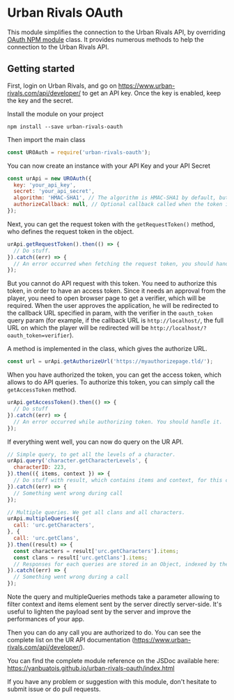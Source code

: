 # Urban Rivals OAuth
This module simplifies the connection to the Urban Rivals API, by overriding [OAuth NPM module](https://www.npmjs.com/package/oauth) class.
It provides numerous methods to help the connection to the Urban Rivals API.

## Getting started
First, login on Urban Rivals, and go on https://www.urban-rivals.com/api/developer/ to get an API key.
Once the key is enabled, keep the key and the secret.

Install the module on your project
```shell script
npm install --save urban-rivals-oauth
```

Then import the main class

```js
const UROAuth = require('urban-rivals-oauth');
```

You can now create an instance with your API Key and your API Secret

```js
const urApi = new UROAuth({
  key: 'your_api_key',
  secret: 'your_api_secret',
  algorithm: 'HMAC-SHA1', // The algorithm is HMAC-SHA1 by default, but you can override it.
  authorizeCallback: null, // Optional callback called when the token is authorized by base oauth module.
});
```

Next, you can get the request token with the `getRequestToken()` method, who defines the request token in the object.

```js
urApi.getRequestToken().then(() => {
  // Do stuff.
}).catch((err) => {
  // An error occurred when fetching the request token, you should handle it.
});
```

But you cannot do API request with this token. You need to authorize this token, in order to have an access token.
Since it needs an approval from the player, you need to open browser page to get a verifier, which will be required.
When the user approves the application, he will be redirected to the callback URL specified in param, with the verifier
in the `oauth_token` query param (for example, if the callback URL is `http://localhost/`, the full URL on which the player will be redirected will be `http://localhost/?oauth_token=verifier`).

A method is implemented in the class, which gives the authorize URL.
```js
const url = urApi.getAuthorizeUrl('https://myauthorizepage.tld/');
```

When you have authorized the token, you can get the access token, which allows to do API queries.
To authorize this token, you can simply call the `getAccessToken` method.

```js
urApi.getAccessToken().then(() => {
  // Do stuff
}).catch((err) => {
  // An error occurred while authorizing token. You should handle it.
});
```

If everything went well, you can now do query on the UR API.

```js
// Simple query, to get all the levels of a character.
urApi.query('character.getCharacterLevels', {
  characterID: 223,
}).then(({ items, context }) => {
  // Do stuff with result, which contains items and context, for this call.
}).catch((err) => {
  // Something went wrong during call
});

// Multiple queries. We get all clans and all characters.
urApi.multipleQueries({
  call: 'urc.getCharacters',
}, {
  call: 'urc.getClans',
}).then((result) => {
  const characters = result['urc.getCharacters'].items;
  const clans = result['urc.getClans'].items;
  // Responses for each queries are stored in an Object, indexed by the call name.
}).catch((err) => {
  // Something went wrong during a call
});
```

Note the query and multipleQueries methods take a parameter allowing to filter context and items element sent by the server directly server-side. It's useful to lighten the payload sent by the server and improve the performances of your app.

Then you can do any call you are authorized to do. You can see the complete list on the UR API documentation (https://www.urban-rivals.com/api/developer/).

You can find the complete module reference on the JSDoc available here: https://yanbuatois.github.io/urban-rivals-oauth/index.html

If you have any problem or suggestion with this module, don't hesitate to submit issue or do pull requests.
